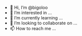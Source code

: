 - 👋 Hi, I’m @bigoloo
- 👀 I’m interested in ...
- 🌱 I’m currently learning ...
- 💞️ I’m looking to collaborate on ...
- 📫 How to reach me ...

<!---
bigoloo/bigoloo is a ✨ special ✨ repository because its `README.md` (this file) appears on your GitHub profile.
You can click the Preview link to take a look at your changes.
--->
